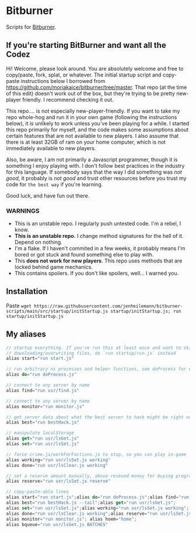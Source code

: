# Bitburner
Scripts for [Bitburner](https://danielyxie.github.io/bitburner/).

## If you're starting BitBurner and want all the Codez

Hi! Welcome, please look around. You are absolutely welcome and free to copy/paste, fork, splat, or whatever. The initial startup script and copy-paste instructions below I borrowed from https://github.com/moriakaice/bitburner/tree/master. That repo (at the time of this edit) doesn't work out of the box, but they're trying to be pretty new-player friendly. I recommend checking it out.

This repo.... is not especially new-player-friendly. If you want to take my repo whole-hog and run it in your own game (following the instructions below), it is unlikely to work unless you've been playing for a while. I started this repo primarily for myself, and the code makes some assumptions about certain features that are not available to new players. I also assume that there is at least 32GB of ram on your home computer, which is not immediately available to new players.

Also, be aware, I am not primarily a Javascript programmer, though it is something I enjoy playing with. I don't follow best practices in the industry for this language. If somebody says that the way I did something was *not good*, it probably is *not good* and trust other resources before you trust my code for `the best way` if you're learning.

Good luck, and have fun out there.

### WARNINGS

* This is an unstable repo. I regularly push untested code. I'm a rebel, I know.
* **This is an unstable repo.** I change method signatures for the hell of it. Depend on nothing.
* I'm a flake. If I haven't commited in a few weeks, it probably means I'm bored or got stuck and found something else to play with.
* This **does not work for new players**. This repo uses methods that are locked behind game mechanics.
* This contains spoilers. If you don't like spoilers, well... I warned you.

## Installation

Paste `wget https://raw.githubusercontent.com/jenheilemann/bitburner-scripts/main/src/startup/initStartup.js startup/initStartup.js; run startup/initStartup.js`

## My aliases

```js
// startup everything. If you've run this at least once and want to skip
// downloading/overwriting files, do `run startup/run.js` instead
alias start="run start.js"

// run arbitrary ns processes and helper functions, see doProcess for examples
alias do="run doProcess.js"

// connect to any server by name
alias find="run usr/find.js"

// connect to any server by name
alias monitor="run monitor.js"

// get server data about what the best server to hack might be right now
alias best="run bestHack.js"

// manipulate localStorage
alias get="run usr/lsGet.js"
alias set="run usr/lsSet.js"

// force crime.js/workForFactions.js to stop, so you can play in-game
alias working="run usr/lsSet.js working"
alias done="run usr/lsClear.js working"

// set a reserve amount manually, above reseved money for buying programs
alias reserve="run usr/lsSet.js reserve"

// copy-paste-able lines
alias start="run start.js";alias do="run doProcess.js";alias find="run usr/find.js";
alias best="run bestHack.js --tail";alias get="run usr/lsGet.js";
alias set="run usr/lsSet.js";alias working="run usr/lsSet.js working";
alias done="run usr/lsClear.js working";alias reserve="run usr/lsSet.js reserve";
alias monitor="run monitor.js"; alias hoem="home";
alias bqueue="run usr/lsGet.js BATCHES"
```
